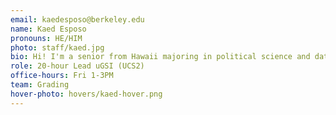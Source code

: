 ```yaml
---
email: kaedesposo@berkeley.edu
name: Kaed Esposo
pronouns: HE/HIM
photo: staff/kaed.jpg
bio: Hi! I'm a senior from Hawaii majoring in political science and data science with an addiction to concerts, NYT games, and coffee.
role: 20-hour Lead uGSI (UCS2)
office-hours: Fri 1-3PM
team: Grading
hover-photo: hovers/kaed-hover.png
---
```

